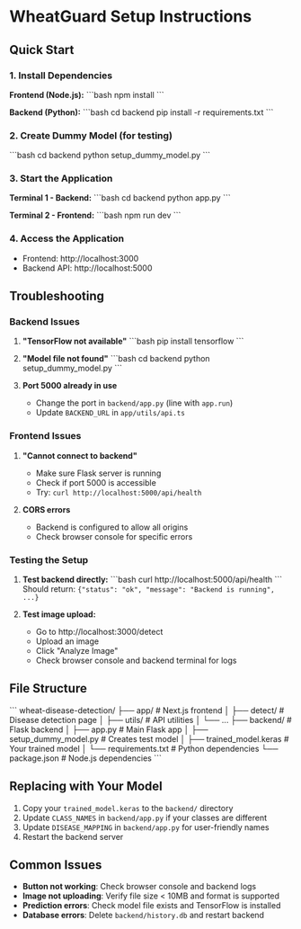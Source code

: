 # WheatGuard Setup Instructions

## Quick Start

### 1. Install Dependencies

**Frontend (Node.js):**
\`\`\`bash
npm install
\`\`\`

**Backend (Python):**
\`\`\`bash
cd backend
pip install -r requirements.txt
\`\`\`

### 2. Create Dummy Model (for testing)

\`\`\`bash
cd backend
python setup_dummy_model.py
\`\`\`

### 3. Start the Application

**Terminal 1 - Backend:**
\`\`\`bash
cd backend
python app.py
\`\`\`

**Terminal 2 - Frontend:**
\`\`\`bash
npm run dev
\`\`\`

### 4. Access the Application

- Frontend: http://localhost:3000
- Backend API: http://localhost:5000

## Troubleshooting

### Backend Issues

1. **"TensorFlow not available"**
   \`\`\`bash
   pip install tensorflow
   \`\`\`

2. **"Model file not found"**
   \`\`\`bash
   cd backend
   python setup_dummy_model.py
   \`\`\`

3. **Port 5000 already in use**
   - Change the port in `backend/app.py` (line with `app.run`)
   - Update `BACKEND_URL` in `app/utils/api.ts`

### Frontend Issues

1. **"Cannot connect to backend"**
   - Make sure Flask server is running
   - Check if port 5000 is accessible
   - Try: `curl http://localhost:5000/api/health`

2. **CORS errors**
   - Backend is configured to allow all origins
   - Check browser console for specific errors

### Testing the Setup

1. **Test backend directly:**
   \`\`\`bash
   curl http://localhost:5000/api/health
   \`\`\`
   Should return: `{"status": "ok", "message": "Backend is running", ...}`

2. **Test image upload:**
   - Go to http://localhost:3000/detect
   - Upload an image
   - Click "Analyze Image"
   - Check browser console and backend terminal for logs

## File Structure

\`\`\`
wheat-disease-detection/
├── app/                     # Next.js frontend
│   ├── detect/             # Disease detection page
│   ├── utils/              # API utilities
│   └── ...
├── backend/                # Flask backend
│   ├── app.py              # Main Flask app
│   ├── setup_dummy_model.py # Creates test model
│   ├── trained_model.keras # Your trained model
│   └── requirements.txt    # Python dependencies
└── package.json            # Node.js dependencies
\`\`\`

## Replacing with Your Model

1. Copy your `trained_model.keras` to the `backend/` directory
2. Update `CLASS_NAMES` in `backend/app.py` if your classes are different
3. Update `DISEASE_MAPPING` in `backend/app.py` for user-friendly names
4. Restart the backend server

## Common Issues

- **Button not working**: Check browser console and backend logs
- **Image not uploading**: Verify file size < 10MB and format is supported
- **Prediction errors**: Check model file exists and TensorFlow is installed
- **Database errors**: Delete `backend/history.db` and restart backend
